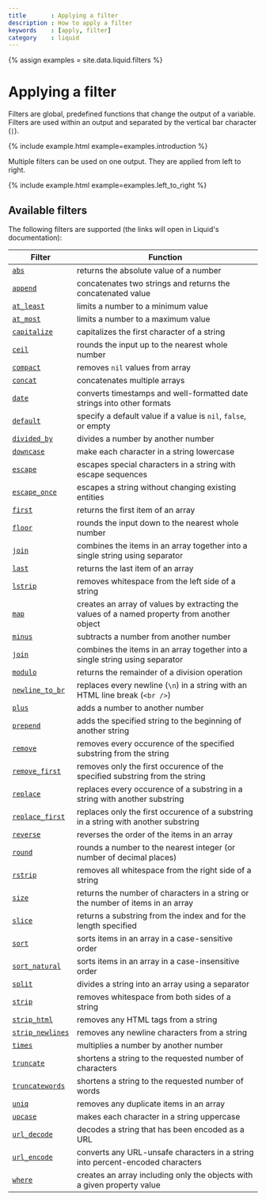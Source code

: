 ```yaml
---
title       : Applying a filter
description : How to apply a filter
keywords    : [apply, filter]
category    : liquid
---
```

{% assign examples = site.data.liquid.filters %}

# Applying a filter

Filters are global, predefined functions that change the output of a variable. Filters are used within an output and separated by the vertical bar character (`|`).

{% include example.html example=examples.introduction %}

Multiple filters can be used on one output. They are applied from left to right.

{% include example.html example=examples.left_to_right %}

## Available filters

The following filters are supported (the links will open in Liquid's documentation):

<table class="table" cellspacing="0" cellpadding="0" border="0">
  <thead>
    <tr>
      <th>Filter</th>
      <th>Function</th>
    </tr>
  </thead>
  <tbody>
    <tr>
      <td><a href="https://shopify.github.io/liquid/filters/abs/" target="_blank"><code>abs</code></a></td>
      <td>returns the absolute value of a number</td>
    </tr>
    <tr>
      <td><a href="https://shopify.github.io/liquid/filters/append/" target="_blank"><code>append</code></a></td>
      <td>concatenates two strings and returns the concatenated value</td>
    </tr>
    <tr>
      <td><a href="https://shopify.github.io/liquid/filters/at_least/" target="_blank"><code>at_least</code></a></td>
      <td>limits a number to a minimum value</td>
    </tr>
    <tr>
      <td><a href="https://shopify.github.io/liquid/filters/at_most/" target="_blank"><code>at_most</code></a></td>
      <td>limits a number to a maximum value</td>
    </tr>
    <tr>
      <td><a href="https://shopify.github.io/liquid/filters/capitalize/" target="_blank"><code>capitalize</code></a></td>
      <td>capitalizes the first character of a string</td>
    </tr>
    <tr>
      <td><a href="https://shopify.github.io/liquid/filters/ceil/" target="_blank"><code>ceil</code></a></td>
      <td>rounds the input up to the nearest whole number</td>
    </tr>
    <tr>
      <td><a href="https://shopify.github.io/liquid/filters/compact/" target="_blank"><code>compact</code></a></td>
      <td>removes <code>nil</code> values from array</td>
    </tr>
    <tr>
      <td><a href="https://shopify.github.io/liquid/filters/concat/" target="_blank"><code>concat</code></a></td>
      <td>concatenates multiple arrays</td>
    </tr>
    <tr>
      <td><a href="https://shopify.github.io/liquid/filters/date/" target="_blank"><code>date</code></a></td>
      <td>converts timestamps and well-formatted date strings into other formats</td>
    </tr>
    <tr>
      <td><a href="https://shopify.github.io/liquid/filters/default/" target="_blank"><code>default</code></a></td>
      <td>specify a default value if a value is <code>nil</code>, <code>false</code>, or empty</td>
    </tr>
    <tr>
      <td><a href="https://shopify.github.io/liquid/filters/divided_by/" target="_blank"><code>divided_by</code></a></td>
      <td>divides a number by another number</td>
    </tr>
    <tr>
      <td><a href="https://shopify.github.io/liquid/filters/downcase/" target="_blank"><code>downcase</code></a></td>
      <td>make each character in a string lowercase</td>
    </tr>
    <tr>
      <td><a href="https://shopify.github.io/liquid/filters/escape/" target="_blank"><code>escape</code></a></td>
      <td>escapes special characters in a string with escape sequences</td>
    </tr>
    <tr>
      <td><a href="https://shopify.github.io/liquid/filters/escape_once/" target="_blank"><code>escape_once</code></a></td>
      <td>escapes a string without changing existing entities</td>
    </tr>
    <tr>
      <td><a href="https://shopify.github.io/liquid/filters/first/" target="_blank"><code>first</code></a></td>
      <td>returns the first item of an array</td>
    </tr>
    <tr>
      <td><a href="https://shopify.github.io/liquid/filters/floor/" target="_blank"><code>floor</code></a></td>
      <td>rounds the input down to the nearest whole number</td>
    </tr>
    <tr>
      <td><a href="https://shopify.github.io/liquid/filters/join/" target="_blank"><code>join</code></a></td>
      <td>combines the items in an array together into a single string using separator</td>
    </tr>
    <tr>
      <td><a href="https://shopify.github.io/liquid/filters/last/" target="_blank"><code>last</code></a></td>
      <td>returns the last item of an array</td>
    </tr>
    <tr>
      <td><a href="https://shopify.github.io/liquid/filters/lstrip/" target="_blank"><code>lstrip</code></a></td>
      <td>removes whitespace from the left side of a string</td>
    </tr>
    <tr>
      <td><a href="https://shopify.github.io/liquid/filters/map/" target="_blank"><code>map</code></a></td>
      <td>creates an array of values by extracting the values of a named property from another object</td>
    </tr>
    <tr>
      <td><a href="https://shopify.github.io/liquid/filters/minus/" target="_blank"><code>minus</code></a></td>
      <td>subtracts a number from another number</td>
    </tr>
    <tr>
      <td><a href="https://shopify.github.io/liquid/filters/join/" target="_blank"><code>join</code></a></td>
      <td>combines the items in an array together into a single string using separator</td>
    </tr>
    <tr>
      <td><a href="https://shopify.github.io/liquid/filters/modulo/" target="_blank"><code>modulo</code></a></td>
      <td>returns the remainder of a division operation</td>
    </tr>
    <tr>
      <td><a href="https://shopify.github.io/liquid/filters/newline_to_br/" target="_blank"><code>newline_to_br</code></a></td>
      <td>replaces every newline (<code>\n</code>) in a string with an HTML line break (<code>&lt;br /&gt;</code>)</td>
    </tr>
    <tr>
      <td><a href="https://shopify.github.io/liquid/filters/plus/" target="_blank"><code>plus</code></a></td>
      <td>adds a number to another number</td>
    </tr>
    <tr>
      <td><a href="https://shopify.github.io/liquid/filters/prepend/" target="_blank"><code>prepend</code></a></td>
      <td>adds the specified string to the beginning of another string</td>
    </tr>
    <tr>
      <td><a href="https://shopify.github.io/liquid/filters/remove/" target="_blank"><code>remove</code></a></td>
      <td>removes every occurence of the specified substring from the string</td>
    </tr>
    <tr>
      <td><a href="https://shopify.github.io/liquid/filters/remove_first/" target="_blank"><code>remove_first</code></a></td>
      <td>removes only the first occurence of the specified substring from the string</td>
    </tr>
    <tr>
      <td><a href="https://shopify.github.io/liquid/filters/replace/" target="_blank"><code>replace</code></a></td>
      <td>replaces every occurence of a substring in a string with another substring</td>
    </tr>
    <tr>
      <td><a href="https://shopify.github.io/liquid/filters/replace_first/" target="_blank"><code>replace_first</code></a></td>
      <td>replaces only the first occurence of a substring in a string with another substring</td>
    </tr>
    <tr>
      <td><a href="https://shopify.github.io/liquid/filters/reverse/" target="_blank"><code>reverse</code></a></td>
      <td>reverses the order of the items in an array</td>
    </tr>
    <tr>
      <td><a href="https://shopify.github.io/liquid/filters/round/" target="_blank"><code>round</code></a></td>
      <td>rounds a number to the nearest integer (or number of decimal places)</td>
    </tr>
    <tr>
      <td><a href="https://shopify.github.io/liquid/filters/rstrip/" target="_blank"><code>rstrip</code></a></td>
      <td>removes all whitespace from the right side of a string</td>
    </tr>
    <tr>
      <td><a href="https://shopify.github.io/liquid/filters/size/" target="_blank"><code>size</code></a></td>
      <td>returns the number of characters in a string or the number of items in an array</td>
    </tr>
    <tr>
      <td><a href="https://shopify.github.io/liquid/filters/slice/" target="_blank"><code>slice</code></a></td>
      <td>returns a substring from the index and for the length specified</td>
    </tr>
    <tr>
      <td><a href="https://shopify.github.io/liquid/filters/sort/" target="_blank"><code>sort</code></a></td>
      <td>sorts items in an array in a case-sensitive order</td>
    </tr>
    <tr>
      <td><a href="https://shopify.github.io/liquid/filters/sort_natural/" target="_blank"><code>sort_natural</code></a></td>
      <td>sorts items in an array in a case-insensitive order</td>
    </tr>
    <tr>
      <td><a href="https://shopify.github.io/liquid/filters/split/" target="_blank"><code>split</code></a></td>
      <td>divides a string into an array using a separator</td>
    </tr>
    <tr>
      <td><a href="https://shopify.github.io/liquid/filters/strip/" target="_blank"><code>strip</code></a></td>
      <td>removes whitespace from both sides of a string</td>
    </tr>
    <tr>
      <td><a href="https://shopify.github.io/liquid/filters/strip_html/" target="_blank"><code>strip_html</code></a></td>
      <td>removes any HTML tags from a string</td>
    </tr>
    <tr>
      <td><a href="https://shopify.github.io/liquid/filters/strip_newlines/" target="_blank"><code>strip_newlines</code></a></td>
      <td>removes any newline characters from a string</td>
    </tr>
    <tr>
      <td><a href="https://shopify.github.io/liquid/filters/times/" target="_blank"><code>times</code></a></td>
      <td>multiplies a number by another number</td>
    </tr>
    <tr>
      <td><a href="https://shopify.github.io/liquid/filters/truncate/" target="_blank"><code>truncate</code></a></td>
      <td>shortens a string to the requested number of characters</td>
    </tr>
    <tr>
      <td><a href="https://shopify.github.io/liquid/filters/truncatewords/" target="_blank"><code>truncatewords</code></a></td>
      <td>shortens a string to the requested number of words</td>
    </tr>
    <tr>
      <td><a href="https://shopify.github.io/liquid/filters/uniq/" target="_blank"><code>uniq</code></a></td>
      <td>removes any duplicate items in an array</td>
    </tr>
    <tr>
      <td><a href="https://shopify.github.io/liquid/filters/upcase/" target="_blank"><code>upcase</code></a></td>
      <td>makes each character in a string uppercase</td>
    </tr>
    <tr>
      <td><a href="https://shopify.github.io/liquid/filters/url_decode/" target="_blank"><code>url_decode</code></a></td>
      <td>decodes a string that has been encoded as a URL</td>
    </tr>
    <tr>
      <td><a href="https://shopify.github.io/liquid/filters/url_encode/" target="_blank"><code>url_encode</code></a></td>
      <td>converts any URL-unsafe characters in a string into percent-encoded characters</td>
    </tr>
    <tr>
      <td><a href="https://shopify.github.io/liquid/filters/where/" target="_blank"><code>where</code></a></td>
      <td>creates an array including only the objects with a given property value</td>
    </tr>
  </tbody>
</table>
